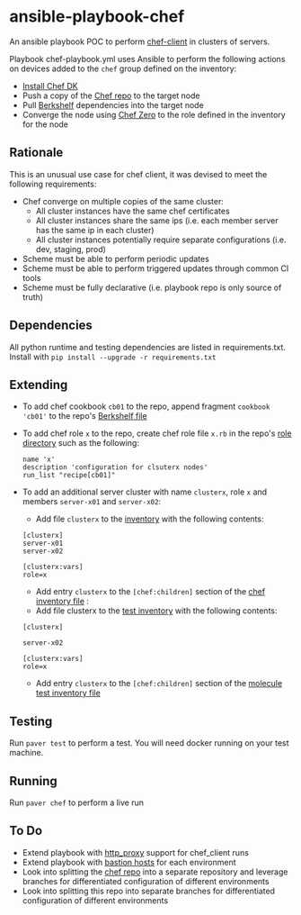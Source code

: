 # ansible-playbook-chef
An ansible playbook POC to perform [chef-client](https://docs.chef.io/ctl_chef_client.html#run-in-local-mode) in clusters of servers.

Playbook chef-playbook.yml uses Ansible to perform the following actions on devices added to the `chef` group defined on the inventory:
* [Install Chef DK](https://docs.chef.io/install_dk.html)
* Push a copy of the [Chef repo](/assets/chef-repo) to the target node
* Pull [Berkshelf](http://berkshelf.com) dependencies into the target node
* Converge the node using [Chef Zero](https://github.com/chef/chef-zero) to the role defined in the inventory for the node

## Rationale
This is an unusual use case for chef client, it was devised to meet the following requirements:
* Chef converge on multiple copies of the same cluster:
    * All cluster instances have the same chef certificates
    * All cluster instances share the same ips (i.e. each member server has the same ip in each cluster)
    * All cluster instances potentially require separate configurations (i.e. dev, staging, prod)
* Scheme must be able to perform periodic updates
* Scheme must be able to perform triggered updates through common CI tools
* Scheme must be fully declarative (i.e. playbook repo is only source of truth)

## Dependencies
All python runtime and testing dependencies are listed in requirements.txt. Install with `pip install --upgrade -r requirements.txt`

## Extending
* To add chef cookbook `cb01` to the repo, append fragment `cookbook 'cb01'` to the repo's [Berkshelf file](/assets/chef-repo/Berksfile)
* To add chef role `x` to the repo, create chef role file `x.rb` in the repo's [role directory](/assets/chef-repo/roles) such as the following:

    ```
    name 'x'
    description 'configuration for clsuterx nodes'
    run_list "recipe[cb01]"
    ```

* To add an additional server cluster with name `clusterx`, role `x` and members `server-x01` and `server-x02`:
    * Add file `clusterx` to the [inventory](/inventory) with the following contents:

    ```
    [clusterx]
    server-x01
    server-x02

    [clusterx:vars]
    role=x
    ```

    * Add entry `clusterx` to the `[chef:children]` section of the [chef inventory file](/inventory/chef) :
    * Add file clusterx to the [test inventory](/test/inventory) with the following contents:

    ```
    [clusterx]
    
    server-x02

    [clusterx:vars]
    role=x
    ```

    * Add entry `clusterx` to the `[chef:children]` section of the [molecule test inventory file](/test/inventory/molecule)


## Testing
Run `paver test` to perform a test. You will need docker running on your test machine.

## Running
Run `paver chef` to perform a live run

## To Do
* Extend playbook with [http_proxy](http://docs.ansible.com/ansible/playbooks_environment.html) support for chef_client runs
* Extend playbook with [bastion hosts](http://blog.scottlowe.org/2015/12/24/running-ansible-through-ssh-bastion-host/) for each environment
* Look into splitting the [chef repo](/assets/chef-repo) into a separate repository and leverage branches for differentiated configuration of different environments
* Look into splitting this repo into separate branches for differentiated configuration of different environments
